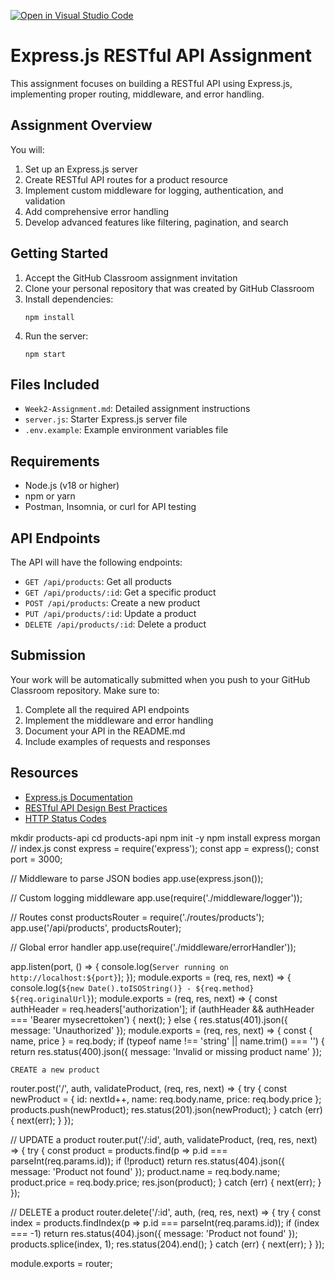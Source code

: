 [![Open in Visual Studio Code](https://classroom.github.com/assets/open-in-vscode-2e0aaae1b6195c2367325f4f02e2d04e9abb55f0b24a779b69b11b9e10269abc.svg)](https://classroom.github.com/online_ide?assignment_repo_id=19756058&assignment_repo_type=AssignmentRepo)
# Express.js RESTful API Assignment

This assignment focuses on building a RESTful API using Express.js, implementing proper routing, middleware, and error handling.

## Assignment Overview

You will:
1. Set up an Express.js server
2. Create RESTful API routes for a product resource
3. Implement custom middleware for logging, authentication, and validation
4. Add comprehensive error handling
5. Develop advanced features like filtering, pagination, and search

## Getting Started

1. Accept the GitHub Classroom assignment invitation
2. Clone your personal repository that was created by GitHub Classroom
3. Install dependencies:
   ```
   npm install
   ```
4. Run the server:
   ```
   npm start
   ```

## Files Included

- `Week2-Assignment.md`: Detailed assignment instructions
- `server.js`: Starter Express.js server file
- `.env.example`: Example environment variables file

## Requirements

- Node.js (v18 or higher)
- npm or yarn
- Postman, Insomnia, or curl for API testing

## API Endpoints

The API will have the following endpoints:

- `GET /api/products`: Get all products
- `GET /api/products/:id`: Get a specific product
- `POST /api/products`: Create a new product
- `PUT /api/products/:id`: Update a product
- `DELETE /api/products/:id`: Delete a product

## Submission

Your work will be automatically submitted when you push to your GitHub Classroom repository. Make sure to:

1. Complete all the required API endpoints
2. Implement the middleware and error handling
3. Document your API in the README.md
4. Include examples of requests and responses

## Resources

- [Express.js Documentation](https://expressjs.com/)
- [RESTful API Design Best Practices](https://restfulapi.net/)
- [HTTP Status Codes](https://developer.mozilla.org/en-US/docs/Web/HTTP/Status)

mkdir products-api
cd products-api
npm init -y
npm install express morgan
// index.js
const express = require('express');
const app = express();
const port = 3000;

// Middleware to parse JSON bodies
app.use(express.json());

// Custom logging middleware
app.use(require('./middleware/logger'));

// Routes
const productsRouter = require('./routes/products');
app.use('/api/products', productsRouter);

// Global error handler
app.use(require('./middleware/errorHandler'));

app.listen(port, () => {
  console.log(`Server running on http://localhost:${port}`);
});
module.exports = (req, res, next) => {
  console.log(`${new Date().toISOString()} - ${req.method} ${req.originalUrl}`);
  module.exports = (req, res, next) => {
  const authHeader = req.headers['authorization'];
  if (authHeader && authHeader === 'Bearer mysecrettoken') {
    next();
  } else {
    res.status(401).json({ message: 'Unauthorized' });
    module.exports = (req, res, next) => {
  const { name, price } = req.body;
  if (typeof name !== 'string' || name.trim() === '') {
    return res.status(400).json({ message: 'Invalid or missing product name' });

    CREATE a new product
router.post('/', auth, validateProduct, (req, res, next) => {
  try {
    const newProduct = {
      id: nextId++,
      name: req.body.name,
      price: req.body.price
    };
    products.push(newProduct);
    res.status(201).json(newProduct);
  } catch (err) {
    next(err);
  }
});

// UPDATE a product
router.put('/:id', auth, validateProduct, (req, res, next) => {
  try {
    const product = products.find(p => p.id === parseInt(req.params.id));
    if (!product) return res.status(404).json({ message: 'Product not found' });
    product.name = req.body.name;
    product.price = req.body.price;
    res.json(product);
  } catch (err) {
    next(err);
  }
});

// DELETE a product
router.delete('/:id', auth, (req, res, next) => {
  try {
    const index = products.findIndex(p => p.id === parseInt(req.params.id));
    if (index === -1) return res.status(404).json({ message: 'Product not found' });
    products.splice(index, 1);
    res.status(204).end();
  } catch (err) {
    next(err);
  }
});

module.exports = router;
